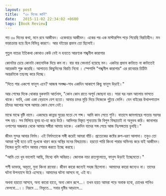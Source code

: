 ```yaml
---
layout: post
title:  "৩০ দিনের জার্নি"
date:   2015-11-02 22:34:02 +0600
tags: [Book Review]
---
```


গত ৩০ দিনের কথা, মনে রবে আজীবন। একেবারে আজীবন। একের পর এক মাস্টারপিস পড়ে গিয়েছি বিরতিহীন। মন ভারাক্রান্ত হয়ে ছিল বিভিন্ন কারণে। আর বইয়ের প্রভাব তো ছিলোই।

পুতুল নাচের ইতিকথা
কোথাও কেউ নেই
ন হন্যতে
আরণ্যক
শঙ্খনীল কারাগার

কোনটার চেয়ে কোনটা কোনোদিক দিয়ে কম না। বার বার বেদনার্ত হয়েছে মন। একটার প্রভাব কাটাতে না কাটাতেই আরেকটা শুরু করেছি। আপাতত কিছুদিনের বিরতি নিবো । স্পেশালি "শঙ্খনীল কারাগার" এর রাবেয়ার চিঠিটা অন্তরটাকে তছনছ করে দিচ্ছে।

"দিতে পার একশো ফানুস এনে?
আজন্ম সলজ্জ-সাধ একদিন আকাশে কিছু ফানুস উড়াই।"

আর শেষের দিকে খোকার বুকফাটা আর্তনাদ,
"কোন কোন রাতে অপূর্ব জোছনা হয়। সারা ঘর নরম আলোয় ভাসতে থাকে। ভাবি, একা একা বেড়ালে বেশ হতো। আবার চাদর মুড়ি দিয়ে নিজেকে গুটুয়ে ফেলি। যেন বাইরের উথালপাতাল চাঁদের আলোর সঙ্গে আমার কোন যোগ নেই।

মাঝে মাঝে বৃষ্টি নামে। একঘেয়ে কান্নার সুরের মতো সে শব্দ। আমি কান পেতে শুনি। বাতাসে জামগাছের পাতায় সরসর শব্দ হয়। সব মিলিয়ে হৃদয় হা-হা করে উঠে। আদিগন্ত বিস্তৃত শূন্যতায় কি বিপুল বিষণ্ণতাই না অনুভব করি। জানালার ওপাশের অন্ধকার থেকে আমার সঙ্গীরা আমায় ডাকে। একদিন যাদের সঙ্গ পেয়ে আজ নিঃসঙ্গতায় ডুবছি।"

জীবন সুন্দর আবার নির্মম। এই নির্মমতাকে সঙ্গী করেই আমরা বাঁচি। প্রত্যেকের কষ্টের রুপ-ধরণ আলাদা। তবুও তো আমরা সুখী হতে চাই দুঃখকে ধারণ করে অস্থির মনের বিষণ্ণতায়। হয়তো পারি কিংবা পারার অভিনয় করে যাই আজীবন। নিজের দুটো লাইন আবার শেয়ার করতে ইচ্ছে করছে।

"আমি তো খুব ভালোই আছি,
মিথ্যে বলি অবিরত।
জোনাক নাচা রাতগুলোতে,
ফানুস উড়াই ইচ্ছেমতো।"

শশী ডাক্তার, অমৃতা, মুনা কিংবা রাবেয়া। জীবন কারো জন্যেই সহজ ছিলোনা। আমাদের কারো জন্যেও না। তাদের ঘটনা উপন্যাসে উঠে এসেছে। আমাদের ঘটনা আসবে না, এই যা।

অথবা হয়তো আসবে, অন্য কারো হাতে, অন্য কোন রূপে...। তখন হয়ত আমরা পড়ে অবাক হবো, চোখের পানিও ফেলবো...।। নিরবে ... নিভৃতে... সবার দৃষ্টির আড়ালে...